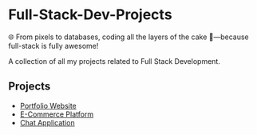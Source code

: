 # Full-Stack-Dev-Projects
🌐 From pixels to databases, coding all the layers of the cake 🍰—because full-stack is fully awesome!

A collection of all my projects related to Full Stack Development.

## Projects
- [Portfolio Website](https://github.com/username/portfolio-website)
- [E-Commerce Platform](https://github.com/username/e-commerce-platform)
- [Chat Application](https://github.com/username/chat-application)
